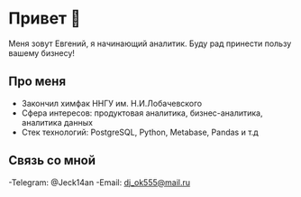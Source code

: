 # Привет 👋

Меня зовут Евгений, я начинающий аналитик. Буду рад принести пользу вашему бизнесу!

## Про меня

- Закончил химфак ННГУ им. Н.И.Лобачевского
- Сфера интересов: продуктовая аналитика, бизнес-аналитика, аналитика данных
- Стек технологий: PostgreSQL, Python, Metabase, Pandas и т.д

## Связь со мной

-Telegram: @Jeck14an
-Email: dj_ok555@mail.ru
